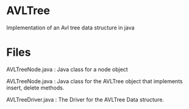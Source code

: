 AVLTree
=======

Implementation of an Avl tree data structure in java 

Files
=====

AVLTreeNode.java : Java class for a node object

AVLTreeNode.java : Java class for the AVLTree object that implements insert, delete methods.

AVLTreeDriver.java : The Driver for the AVLTree Data structure.
